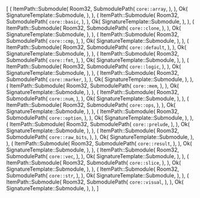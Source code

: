 [
    (
        ItemPath::Submodule(
            Room32,
            SubmodulePath(
                `core::array`,
            ),
        ),
        Ok(
            SignatureTemplate::Submodule,
        ),
    ),
    (
        ItemPath::Submodule(
            Room32,
            SubmodulePath(
                `core::basic`,
            ),
        ),
        Ok(
            SignatureTemplate::Submodule,
        ),
    ),
    (
        ItemPath::Submodule(
            Room32,
            SubmodulePath(
                `core::clone`,
            ),
        ),
        Ok(
            SignatureTemplate::Submodule,
        ),
    ),
    (
        ItemPath::Submodule(
            Room32,
            SubmodulePath(
                `core::cmp`,
            ),
        ),
        Ok(
            SignatureTemplate::Submodule,
        ),
    ),
    (
        ItemPath::Submodule(
            Room32,
            SubmodulePath(
                `core::default`,
            ),
        ),
        Ok(
            SignatureTemplate::Submodule,
        ),
    ),
    (
        ItemPath::Submodule(
            Room32,
            SubmodulePath(
                `core::fmt`,
            ),
        ),
        Ok(
            SignatureTemplate::Submodule,
        ),
    ),
    (
        ItemPath::Submodule(
            Room32,
            SubmodulePath(
                `core::logic`,
            ),
        ),
        Ok(
            SignatureTemplate::Submodule,
        ),
    ),
    (
        ItemPath::Submodule(
            Room32,
            SubmodulePath(
                `core::marker`,
            ),
        ),
        Ok(
            SignatureTemplate::Submodule,
        ),
    ),
    (
        ItemPath::Submodule(
            Room32,
            SubmodulePath(
                `core::mem`,
            ),
        ),
        Ok(
            SignatureTemplate::Submodule,
        ),
    ),
    (
        ItemPath::Submodule(
            Room32,
            SubmodulePath(
                `core::num`,
            ),
        ),
        Ok(
            SignatureTemplate::Submodule,
        ),
    ),
    (
        ItemPath::Submodule(
            Room32,
            SubmodulePath(
                `core::ops`,
            ),
        ),
        Ok(
            SignatureTemplate::Submodule,
        ),
    ),
    (
        ItemPath::Submodule(
            Room32,
            SubmodulePath(
                `core::option`,
            ),
        ),
        Ok(
            SignatureTemplate::Submodule,
        ),
    ),
    (
        ItemPath::Submodule(
            Room32,
            SubmodulePath(
                `core::prelude`,
            ),
        ),
        Ok(
            SignatureTemplate::Submodule,
        ),
    ),
    (
        ItemPath::Submodule(
            Room32,
            SubmodulePath(
                `core::raw_bits`,
            ),
        ),
        Ok(
            SignatureTemplate::Submodule,
        ),
    ),
    (
        ItemPath::Submodule(
            Room32,
            SubmodulePath(
                `core::result`,
            ),
        ),
        Ok(
            SignatureTemplate::Submodule,
        ),
    ),
    (
        ItemPath::Submodule(
            Room32,
            SubmodulePath(
                `core::vec`,
            ),
        ),
        Ok(
            SignatureTemplate::Submodule,
        ),
    ),
    (
        ItemPath::Submodule(
            Room32,
            SubmodulePath(
                `core::slice`,
            ),
        ),
        Ok(
            SignatureTemplate::Submodule,
        ),
    ),
    (
        ItemPath::Submodule(
            Room32,
            SubmodulePath(
                `core::str`,
            ),
        ),
        Ok(
            SignatureTemplate::Submodule,
        ),
    ),
    (
        ItemPath::Submodule(
            Room32,
            SubmodulePath(
                `core::visual`,
            ),
        ),
        Ok(
            SignatureTemplate::Submodule,
        ),
    ),
]
